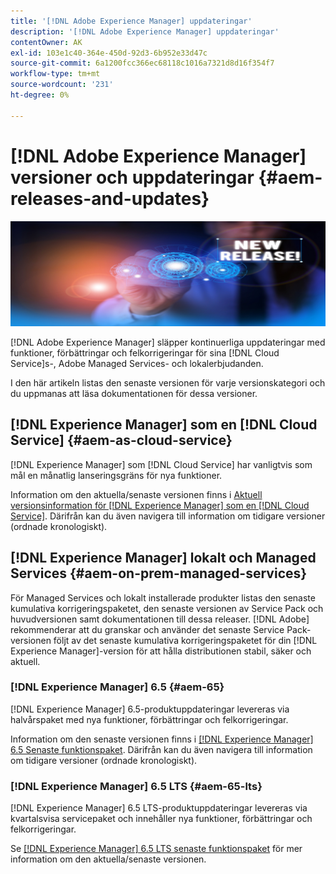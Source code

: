 ```yaml
---
title: '[!DNL Adobe Experience Manager] uppdateringar'
description: '[!DNL Adobe Experience Manager] uppdateringar'
contentOwner: AK
exl-id: 103e1c40-364e-450d-92d3-6b952e33d47c
source-git-commit: 6a1200fcc366ec68118c1016a7321d8d16f354f7
workflow-type: tm+mt
source-wordcount: '231'
ht-degree: 0%

---
```


# [!DNL Adobe Experience Manager] versioner och uppdateringar {#aem-releases-and-updates}

![[!DNL Experience Manager] nya versioner](assets/new-aem-releases1.jpeg)

[!DNL Adobe Experience Manager] släpper kontinuerliga uppdateringar med funktioner, förbättringar och felkorrigeringar för sina [!DNL Cloud Service]s-, Adobe Managed Services- och lokalerbjudanden.

I den här artikeln listas den senaste versionen för varje versionskategori och du uppmanas att läsa dokumentationen för dessa versioner.

## [!DNL Experience Manager] som en [!DNL Cloud Service] {#aem-as-cloud-service}

[!DNL Experience Manager] som [!DNL Cloud Service] har vanligtvis som mål en månatlig lanseringsgräns för nya funktioner.

Information om den aktuella/senaste versionen finns i [Aktuell versionsinformation för [!DNL Experience Manager] som en [!DNL Cloud Service]](https://experienceleague.adobe.com/en/docs/experience-manager-cloud-service/content/release-notes/release-notes/release-notes-current). Därifrån kan du även navigera till information om tidigare versioner (ordnade kronologiskt).

## [!DNL Experience Manager] lokalt och Managed Services {#aem-on-prem-managed-services}

För Managed Services och lokalt installerade produkter listas den senaste kumulativa korrigeringspaketet, den senaste versionen av Service Pack och huvudversionen samt dokumentationen till dessa releaser. [!DNL Adobe] rekommenderar att du granskar och använder det senaste Service Pack-versionen följt av det senaste kumulativa korrigeringspaketet för din [!DNL Experience Manager]-version för att hålla distributionen stabil, säker och aktuell.

### [!DNL Experience Manager] 6.5 {#aem-65}

[!DNL Experience Manager] 6.5-produktuppdateringar levereras via halvårspaket med nya funktioner, förbättringar och felkorrigeringar.

Information om den senaste versionen finns i [[!DNL Experience Manager] 6.5 Senaste funktionspaket](https://experienceleague.adobe.com/en/docs/experience-manager-65/content/release-notes/release-notes). Därifrån kan du även navigera till information om tidigare versioner (ordnade kronologiskt).

### [!DNL Experience Manager] 6.5 LTS {#aem-65-lts}

[!DNL Experience Manager] 6.5 LTS-produktuppdateringar levereras via kvartalsvisa servicepaket och innehåller nya funktioner, förbättringar och felkorrigeringar.

Se [[!DNL Experience Manager] 6.5 LTS senaste funktionspaket](https://experienceleague.adobe.com/en/docs/experience-manager-65-lts/content/release-notes/release-notes?lang=en) för mer information om den aktuella/senaste versionen.

